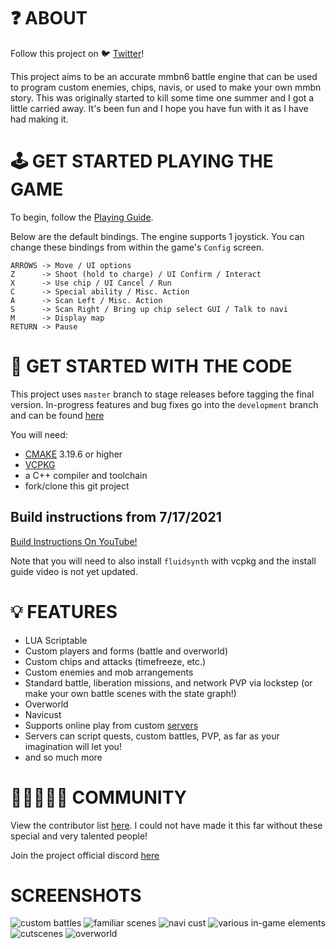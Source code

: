 # ❓ ABOUT
Follow this project on :bird: [Twitter](https://twitter.com/OpenNetBattle)!

This project aims to be an accurate mmbn6 battle engine that can be used to program custom enemies, chips, navis, or used to make your own mmbn story.
This was originally started to kill some time one summer and I got a little carried away. It's been fun and I hope you have fun with it as I have had making it.

# 🕹️ GET STARTED PLAYING THE GAME

To begin, follow the [Playing Guide](https://github.com/TheMaverickProgrammer/OpenNetBattle/wiki/Playing-Guide).

Below are the default bindings. The engine supports 1 joystick. You can change these bindings from within the game's `Config` screen.

```
ARROWS -> Move / UI options
Z      -> Shoot (hold to charge) / UI Confirm / Interact
X      -> Use chip / UI Cancel / Run
C      -> Special ability / Misc. Action
A      -> Scan Left / Misc. Action
S      -> Scan Right / Bring up chip select GUI / Talk to navi
M      -> Display map
RETURN -> Pause
```

# 🧩 GET STARTED WITH THE CODE
This project uses `master` branch to stage releases  before tagging the final version.
In-progress features and bug fixes go into the `development` branch and can be found [here](https://github.com/TheMaverickProgrammer/OpenNetBattle/tree/development)

You will need:
* [CMAKE](https://cmake.org/download/) 3.19.6 or higher
* [VCPKG](https://vcpkg.io/en/index.html) 
* a C++ compiler and toolchain
* fork/clone this git project

## Build instructions from 7/17/2021
[Build Instructions On YouTube!](https://www.youtube.com/watch?v=5T_kS7DYbvw)

Note that you will need to also install `fluidsynth` with vcpkg and the install guide video is not yet updated.

# 💡 FEATURES
- LUA Scriptable
- Custom players and forms (battle and overworld)
- Custom chips and attacks (timefreeze, etc.)
- Custom enemies and mob arrangements
- Standard battle, liberation missions, and network PVP via lockstep (or make your own battle scenes with the state graph!)
- Overworld
- Navicust
- Supports online play from custom [servers](https://github.com/ArthurCose/Scriptable-OpenNetBattle-Server)
- Servers can script quests, custom battles, PVP, as far as your imagination will let you!
- and so much more

# 🧑🏼‍🤝‍🧑🏼 COMMUNITY 
View the contributor list [here](). I could not have made it this far without these special and very talented people!

Join the project official discord [here](https://discord.gg/yAK9MG2)

# SCREENSHOTS
![custom battles](https://m.gjcdn.net/game-screenshot/500/10458364-ll-kgyns54e-v4.webp)
![familiar scenes](https://m.gjcdn.net/game-screenshot/500/10458393-ll-bi6s4dvq-v4.webp)
![navi cust](https://m.gjcdn.net/game-screenshot/500/10459243-ll-adgbvz3h-v4.webp)
![various in-game elements](https://m.gjcdn.net/game-screenshot/500/10459247-ll-btxdhs6y-v4.webp)
![cutscenes](https://m.gjcdn.net/game-screenshot/500/10458367-ll-dch5cyts-v4.webp)
![overworld](https://m.gjcdn.net/game-screenshot/500/10458389-ll-cpxhv9rr-v4.webp)
